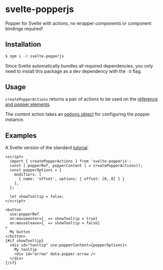 # svelte-popperjs
Popper for Svelte with actions, no wrapper components or component bindings required!

## Installation

```bash
$ npm i -D svelte-popperjs
```

Since Svelte automatically bundles all required dependencies, you only need to install this package as a dev dependency with the `-D` flag.

## Usage

`createPopperActions` returns a pair of actions to be used on the [reference and popper elements](https://popper.js.org/docs/v2/constructors/#usage).

The content action takes an [options object](https://popper.js.org/docs/v2/constructors/#options) for configuring the popper instance.

## Examples

A Svelte version of the standard [tutorial](https://popper.js.org/docs/v2/tutorial/).

```svelte
<script>
  import { createPopperActions } from 'svelte-popperjs';
  const [ popperRef, popperContent ] = createPopperActions();
  const popperOptions = {
    modifiers: [
      { name: 'offset', options: { offset: [0, 8] } }
    ],
  };

  let showTooltip = false;
</script>

<button
  use:popperRef
  on:mouseenter={_ => showTooltip = true}
  on:mouseleave={_ => showTooltip = false}
>
  My button
</button>
{#if showTooltip}
  <div id="tooltip" use:popperContent={popperOptions}>
    My tooltip
    <div id="arrow" data-popper-arrow />
  </div>
{/if}
```
